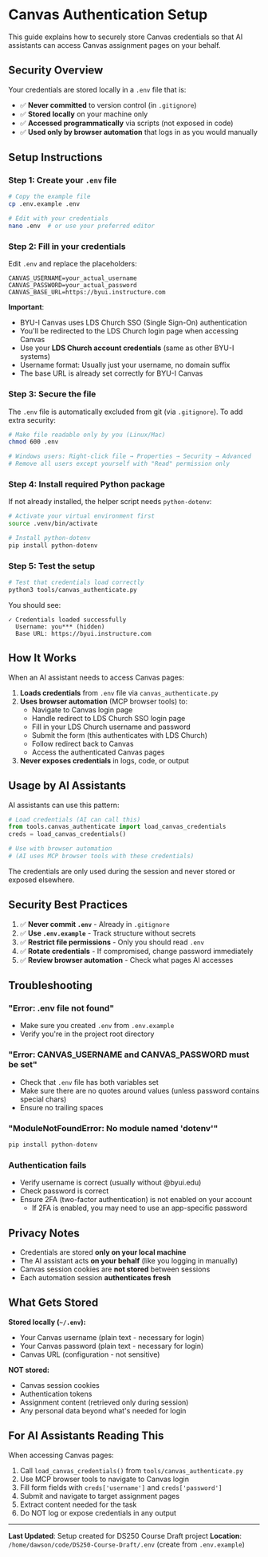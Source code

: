 # Canvas Authentication Setup

This guide explains how to securely store Canvas credentials so that AI assistants can access Canvas assignment pages on your behalf.

## Security Overview

Your credentials are stored locally in a `.env` file that is:
- ✅ **Never committed** to version control (in `.gitignore`)
- ✅ **Stored locally** on your machine only
- ✅ **Accessed programmatically** via scripts (not exposed in code)
- ✅ **Used only by browser automation** that logs in as you would manually

## Setup Instructions

### Step 1: Create your `.env` file

```bash
# Copy the example file
cp .env.example .env

# Edit with your credentials
nano .env  # or use your preferred editor
```

### Step 2: Fill in your credentials

Edit `.env` and replace the placeholders:

```env
CANVAS_USERNAME=your_actual_username
CANVAS_PASSWORD=your_actual_password
CANVAS_BASE_URL=https://byui.instructure.com
```

**Important**: 
- BYU-I Canvas uses LDS Church SSO (Single Sign-On) authentication
- You'll be redirected to the LDS Church login page when accessing Canvas
- Use your **LDS Church account credentials** (same as other BYU-I systems)
- Username format: Usually just your username, no domain suffix
- The base URL is already set correctly for BYU-I Canvas

### Step 3: Secure the file

The `.env` file is automatically excluded from git (via `.gitignore`). To add extra security:

```bash
# Make file readable only by you (Linux/Mac)
chmod 600 .env

# Windows users: Right-click file → Properties → Security → Advanced
# Remove all users except yourself with "Read" permission only
```

### Step 4: Install required Python package

If not already installed, the helper script needs `python-dotenv`:

```bash
# Activate your virtual environment first
source .venv/bin/activate

# Install python-dotenv
pip install python-dotenv
```

### Step 5: Test the setup

```bash
# Test that credentials load correctly
python3 tools/canvas_authenticate.py
```

You should see:
```
✓ Credentials loaded successfully
  Username: you*** (hidden)
  Base URL: https://byui.instructure.com
```

## How It Works

When an AI assistant needs to access Canvas pages:

1. **Loads credentials** from `.env` file via `canvas_authenticate.py`
2. **Uses browser automation** (MCP browser tools) to:
   - Navigate to Canvas login page
   - Handle redirect to LDS Church SSO login page
   - Fill in your LDS Church username and password
   - Submit the form (this authenticates with LDS Church)
   - Follow redirect back to Canvas
   - Access the authenticated Canvas pages
3. **Never exposes credentials** in logs, code, or output

## Usage by AI Assistants

AI assistants can use this pattern:

```python
# Load credentials (AI can call this)
from tools.canvas_authenticate import load_canvas_credentials
creds = load_canvas_credentials()

# Use with browser automation
# (AI uses MCP browser tools with these credentials)
```

The credentials are only used during the session and never stored or exposed elsewhere.

## Security Best Practices

1. ✅ **Never commit `.env`** - Already in `.gitignore`
2. ✅ **Use `.env.example`** - Track structure without secrets
3. ✅ **Restrict file permissions** - Only you should read `.env`
4. ✅ **Rotate credentials** - If compromised, change password immediately
5. ✅ **Review browser automation** - Check what pages AI accesses

## Troubleshooting

### "Error: .env file not found"
- Make sure you created `.env` from `.env.example`
- Verify you're in the project root directory

### "Error: CANVAS_USERNAME and CANVAS_PASSWORD must be set"
- Check that `.env` file has both variables set
- Make sure there are no quotes around values (unless password contains special chars)
- Ensure no trailing spaces

### "ModuleNotFoundError: No module named 'dotenv'"
```bash
pip install python-dotenv
```

### Authentication fails
- Verify username is correct (usually without @byui.edu)
- Check password is correct
- Ensure 2FA (two-factor authentication) is not enabled on your account
  - If 2FA is enabled, you may need to use an app-specific password

## Privacy Notes

- Credentials are stored **only on your local machine**
- The AI assistant acts **on your behalf** (like you logging in manually)
- Canvas session cookies are **not stored** between sessions
- Each automation session **authenticates fresh**

## What Gets Stored

**Stored locally (`~/.env`):**
- Your Canvas username (plain text - necessary for login)
- Your Canvas password (plain text - necessary for login)
- Canvas URL (configuration - not sensitive)

**NOT stored:**
- Canvas session cookies
- Authentication tokens
- Assignment content (retrieved only during session)
- Any personal data beyond what's needed for login

## For AI Assistants Reading This

When accessing Canvas pages:
1. Call `load_canvas_credentials()` from `tools/canvas_authenticate.py`
2. Use MCP browser tools to navigate to Canvas login
3. Fill form fields with `creds['username']` and `creds['password']`
4. Submit and navigate to target assignment pages
5. Extract content needed for the task
6. Do NOT log or expose credentials in any output

---

**Last Updated**: Setup created for DS250 Course Draft project
**Location**: `/home/dawson/code/DS250-Course-Draft/.env` (create from `.env.example`)


